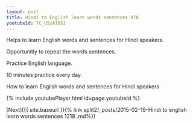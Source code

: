 ```yaml
---
layout: post
title: Hindi to English learn words sentences 978 
youtubeId: 7C_U5zAI65I
---
```

 
 
Helps to learn English words and sentences for Hindi speakers.

Opportunitiy to repeat the words sentences. 

Practice English language. 
 
10 minutes practice every day. 
 
How to learn English words and sentences for Hindi speakers 
 
{% include youtubePlayer.html id=page.youtubeId %}
 
 
[Next]({{ site.baseurl }}{% link  split2/_posts/2015-02-19-Hindi to english learn words sentences 1218 .md%})
 
